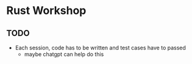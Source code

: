 # Rust Workshop


## TODO 

- Each session, code has to be written and test cases have to passed 
    - maybe chatgpt can help do this 

